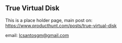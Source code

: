 ## True Virtual Disk

This is a place holder page, main post on:
https://www.producthunt.com/posts/true-virtual-disk

email: lcsantosgm@gmail.com
